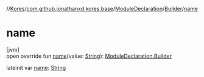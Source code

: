 //[Kores](../../../../index.md)/[com.github.jonathanxd.kores.base](../../index.md)/[ModuleDeclaration](../index.md)/[Builder](index.md)/[name](name.md)

# name

[jvm]\
open override fun [name](name.md)(value: [String](https://kotlinlang.org/api/latest/jvm/stdlib/kotlin/-string/index.html)): [ModuleDeclaration.Builder](index.md)

lateinit var [name](name.md): [String](https://kotlinlang.org/api/latest/jvm/stdlib/kotlin/-string/index.html)
